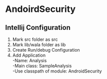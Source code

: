 # AndoirdSecurity

## Intellij Configuration

1. Mark src folder as src
2. Mark lib/wala folder as lib
3. Create Run/debug Configuration
4. Add Application</br>
-Name: Analysis</br>
-Main class: SampleAnalysis</br>
-Use classpath of module: AndroidSecurity</br>
